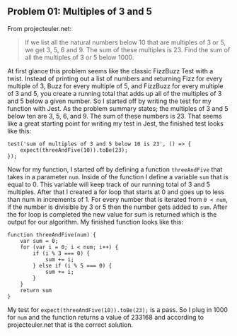 ## Problem 01: Multiples of 3 and 5
From projecteuler.net: 
> If we list all the natural numbers below 10 that are multiples of 3 or 5, we get 3, 5, 6 and 9. The sum of these multiples is 23. Find the sum of all the multiples of 3 or 5 below 1000.

At first glance this problem seems like the classic FizzBuzz Test with a twist. Instead of printing out a list of numbers and returning Fizz for every multiple of 3, Buzz for every multiple of 5, and FizzBuzz for every multiple of 3 and 5, you create a running total that adds up all of the multiples of 3 and 5 below a given number.
So I started off by writing the test for my function with Jest. As the problem summary states; the multiples of 3 and 5 below ten are 3, 5, 6, and 9. The sum of these numbers is 23. That seems like a great starting point for writing my test in Jest, the finished test looks like this:
```
test('sum of multiples of 3 and 5 below 10 is 23', () => {
    expect(threeAndFive(10)).toBe(23);
});
```
Now for my function, I started off by defining a function `threeAndFive` that takes in a parameter `num`. Inside of the function I define a variable `sum` that is equal to 0. This variable will keep track of our running total of 3 and 5 multiples. After that I created a for loop that starts at 0 and goes up to less than num in increments of 1. For every number that is iterated from `0 < num`, if the number is divisible by 3 or 5 then the number gets added to `sum`. After the for loop is completed the new value for sum is returned which is the output for our algorithm. My finished function looks like this:
```
function threeAndFive(num) {
    var sum = 0;
    for (var i = 0; i < num; i++) {
        if (i % 3 === 0) {
            sum += i;
        } else if (i % 5 === 0) {
            sum += i;
        }
    }
    return sum
}
```
My test for `expect(threeAndFive(10)).toBe(23);` is a pass. So I plug in 1000 for `num` and the function returns a value of 233168 and according to projecteuler.net that is the correct solution. 

